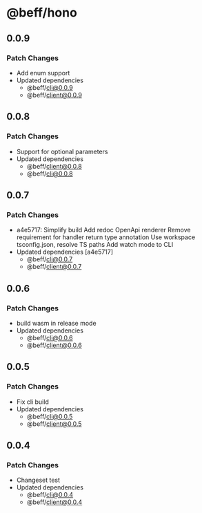 # @beff/hono

## 0.0.9

### Patch Changes

- Add enum support
- Updated dependencies
  - @beff/cli@0.0.9
  - @beff/client@0.0.9

## 0.0.8

### Patch Changes

- Support for optional parameters
- Updated dependencies
  - @beff/client@0.0.8
  - @beff/cli@0.0.8

## 0.0.7

### Patch Changes

- a4e5717: Simplify build
  Add redoc OpenApi renderer
  Remove requirement for handler return type annotation
  Use workspace tsconfig.json, resolve TS paths
  Add watch mode to CLI
- Updated dependencies [a4e5717]
  - @beff/cli@0.0.7
  - @beff/client@0.0.7

## 0.0.6

### Patch Changes

- build wasm in release mode
- Updated dependencies
  - @beff/cli@0.0.6
  - @beff/client@0.0.6

## 0.0.5

### Patch Changes

- Fix cli build
- Updated dependencies
  - @beff/cli@0.0.5
  - @beff/client@0.0.5

## 0.0.4

### Patch Changes

- Changeset test
- Updated dependencies
  - @beff/cli@0.0.4
  - @beff/client@0.0.4

